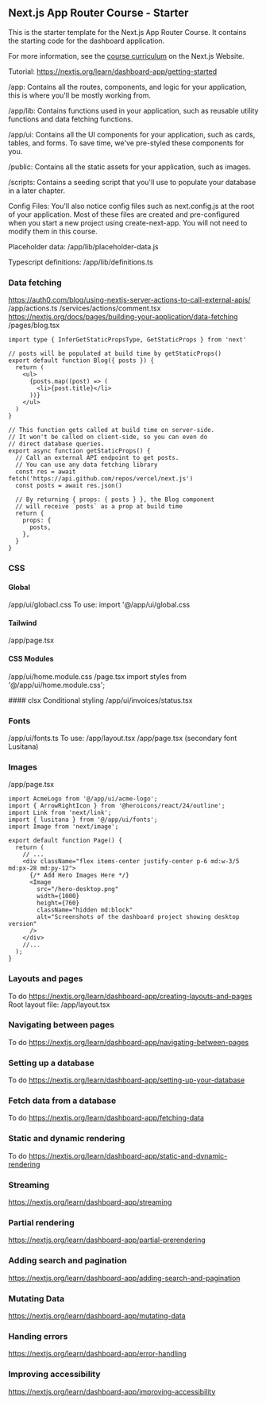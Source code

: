 ## Next.js App Router Course - Starter

This is the starter template for the Next.js App Router Course. It contains the starting code for the dashboard application.

For more information, see the [course curriculum](https://nextjs.org/learn) on the Next.js Website.

Tutorial:
https://nextjs.org/learn/dashboard-app/getting-started

/app: Contains all the routes, components, and logic for your application, this is where you'll be mostly working from.

/app/lib: Contains functions used in your application, such as reusable utility functions and data fetching functions.

/app/ui: Contains all the UI components for your application, such as cards, tables, and forms. To save time, we've pre-styled these components for you.

/public: Contains all the static assets for your application, such as images.

/scripts: Contains a seeding script that you'll use to populate your database in a later chapter.

Config Files: You'll also notice config files such as next.config.js at the root of your application. Most of these files are created and pre-configured when you start a new project using create-next-app. You will not need to modify them in this course.

Placeholder data:
/app/lib/placeholder-data.js

Typescript definitions:
/app/lib/definitions.ts

### Data fetching
https://auth0.com/blog/using-nextjs-server-actions-to-call-external-apis/
/app/actions.ts
/services/actions/comment.tsx
https://nextjs.org/docs/pages/building-your-application/data-fetching
/pages/blog.tsx
```
import type { InferGetStaticPropsType, GetStaticProps } from 'next'

// posts will be populated at build time by getStaticProps()
export default function Blog({ posts }) {
  return (
    <ul>
      {posts.map((post) => (
        <li>{post.title}</li>
      ))}
    </ul>
  )
}
 
// This function gets called at build time on server-side.
// It won't be called on client-side, so you can even do
// direct database queries.
export async function getStaticProps() {
  // Call an external API endpoint to get posts.
  // You can use any data fetching library
  const res = await fetch('https://api.github.com/repos/vercel/next.js')
  const posts = await res.json()
 
  // By returning { props: { posts } }, the Blog component
  // will receive `posts` as a prop at build time
  return {
    props: {
      posts,
    },
  }
}

```

### CSS
#### Global
/app/ui/globacl.css
To use:
import '@/app/ui/global.css
#### Tailwind
/app/page.tsx
#### CSS Modules
/app/ui/home.module.css
/page.tsx
import styles from '@/app/ui/home.module.css';
<div className={styles.shape} />
#### clsx
Conditional styling
/app/ui/invoices/status.tsx

### Fonts
/app/ui/fonts.ts
To use:
/app/layout.tsx
/app/page.tsx (secondary font Lusitana)

### Images
/app/page.tsx
```
import AcmeLogo from '@/app/ui/acme-logo';
import { ArrowRightIcon } from '@heroicons/react/24/outline';
import Link from 'next/link';
import { lusitana } from '@/app/ui/fonts';
import Image from 'next/image';
 
export default function Page() {
  return (
    // ...
    <div className="flex items-center justify-center p-6 md:w-3/5 md:px-28 md:py-12">
      {/* Add Hero Images Here */}
      <Image
        src="/hero-desktop.png"
        width={1000}
        height={760}
        className="hidden md:block"
        alt="Screenshots of the dashboard project showing desktop version"
      />
    </div>
    //...
  );
}
```

### Layouts and pages
To do
https://nextjs.org/learn/dashboard-app/creating-layouts-and-pages
Root layout file:
/app/layout.tsx

### Navigating between pages
To do
https://nextjs.org/learn/dashboard-app/navigating-between-pages

### Setting up a database
To do
https://nextjs.org/learn/dashboard-app/setting-up-your-database


### Fetch data from a database
To do
https://nextjs.org/learn/dashboard-app/fetching-data

### Static and dynamic rendering
To do
https://nextjs.org/learn/dashboard-app/static-and-dynamic-rendering

### Streaming
https://nextjs.org/learn/dashboard-app/streaming

### Partial rendering
https://nextjs.org/learn/dashboard-app/partial-prerendering

### Adding search and pagination
https://nextjs.org/learn/dashboard-app/adding-search-and-pagination

### Mutating Data
https://nextjs.org/learn/dashboard-app/mutating-data

### Handing errors
https://nextjs.org/learn/dashboard-app/error-handling


### Improving accessibility
https://nextjs.org/learn/dashboard-app/improving-accessibility
